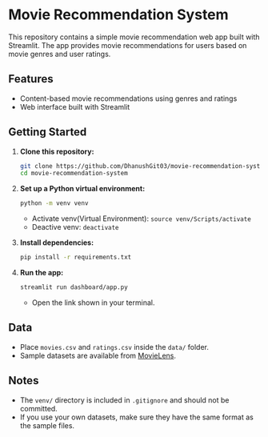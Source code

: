 # Movie Recommendation System

This repository contains a simple movie recommendation web app built with Streamlit. The app provides movie recommendations for users based on movie genres and user ratings.

## Features

- Content-based movie recommendations using genres and ratings
- Web interface built with Streamlit

## Getting Started

1. **Clone this repository:**
    ```bash
    git clone https://github.com/DhanushGit03/movie-recommendation-system.git
    cd movie-recommendation-system
    ```

2. **Set up a Python virtual environment:**
    ```bash
    python -m venv venv
    ```
    - Activate venv(Virtual Environment): `source venv/Scripts/activate`
    - Deactive venv: `deactivate`

3. **Install dependencies:**
    ```bash
    pip install -r requirements.txt
    ```

4. **Run the app:**
    ```bash
    streamlit run dashboard/app.py
    ```
    - Open the link shown in your terminal.

## Data

- Place `movies.csv` and `ratings.csv` inside the `data/` folder.
- Sample datasets are available from [MovieLens](https://grouplens.org/datasets/movielens/).

## Notes

- The `venv/` directory is included in `.gitignore` and should not be committed.
- If you use your own datasets, make sure they have the same format as the sample files.